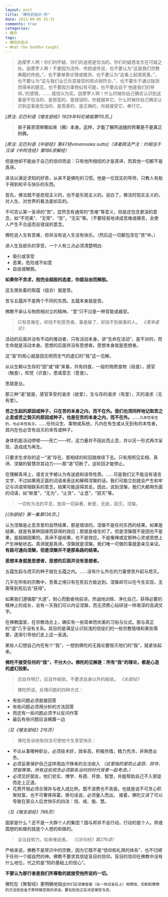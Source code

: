 ```yaml
---
layout: post
title: "佛陀的启示·钞"
date: 2013-09-06 16:31
comments: true
categories: 
- 摘抄
tags:
- 佛陀的启示
- What the buddha taught
---
```


> 迦摩罗人啊！你们的怀疑、你们的迷惑是恰当的。你们的疑惑发生在可疑之处。迦摩罗人啊！不要因为流传、传统或传说，也不要认为“这是我们宗教典籍的传统。”，也不要单靠论理或推测，也不要认为“这看上起很真善。”，也不要认为“这与我们业已乐意接受的观点相符合。”，也不要乐于通过揣测而得来的臆见，也不要因为事物似有可能，也不要出自于‘他是我们的导师。’的感情，…… 就信以为实。迦摩罗人啊！什么时候你自己确实认识到这事是不恰当的、是邪恶的、是错误的，你就摒弃它。什么时候你自己确实认识到这事是恰当的、是真善的、是正确的，你就接受它，奉行它。

*[原注: 见巴利语《增支部经》1929年科伦坡版第115页。]*

> __弟子甚至须审察如来（佛）本身。这样，才能了解所追随的师尊是不是真正的佛。__

*[原注: 见巴利语《中部经》第47经vimamsaka sutta]（译者顾法严注：约相当于汉译《中阿含经》第186求解经）*

但是他却不能由于自己的信仰而说：只有他所相信的才是真谛，而其他一切都不是真谛。

讲法以满足求知的好奇，从来不是佛陀的习惯。他是一位现实的导师，只教人有助于得到和平与快乐的东西。

首先，佛法既不是悲观主义的，也不是乐观主义的。说白了，佛法时现实主义的，对人生、对世界的看法是如实的。

不可否认第一圣谛的“苦”，显然含有通常的“苦难”等意义，但是还包含更深的意念，如“不完美”、“无常”、“空”，“无实”等。（不要轻易地译成苦难或痛苦，会使人产生不合适而且错误的意念。

佛陀说人生有苦难，但并没有说人生没有快乐。（然后这一切都包含在“苦”中。）

讲人生及欲乐的享受，一个人有三点必须清楚明白:

- 吸引或享受
- 恶果，危险或不如意
- 自由或解脱。

__如果你不贪求，抱完全超脱的态度，你就自由而解脱。__

这五类执着的取蕴（组合）就是苦。
<!-- more --> 
苦与五蕴并不是两个不同的东西。五蕴本身就是苦。

佛教不承认与物质相对立的精神。“意”只不过是一种官能或器官。

> 只有苦难在，却找不到受苦者。事是做了，却找不到做事的人。
*《清净道论》*

活动的后面并没有不动的推动者，只有活动本身。讲“生命在活动”，是不对的，而生命就是活动本身。思想的后面并没有思想者。思想本身就是思想者。

这“渴”的核心就是因无明而生气的虚幻的“我”这一见解。

从众生赖以生存的“因”或“缘”来看，共有四食，一般的物质食物（段食），感官（触食），知觉（识食），思或意志（思食）。

思就是业。

那三种“渴”就是，感官享受的渴求（欲爱），生与存的渴求（有爱），灭的渴求（无有爱）。

__苦之生起的原因或种子，只在苦的本身之内，而不在外。我们也须同样地记取苦之止息或苦之毁灭的原因或种子，也是在苦的本身之内，而不在外。__……`凡本性有生的，也必本性有灭。`……任何众生、事物或系统，凡内在有生或从无到有的本性者，其内在也必含有自灭的本性或种子。

身体机能活动停顿——死亡——时，这力量并不因此而止息，并以另一形式再次呈现，造成成为再生。

只要求生求存的这一“渴”存在，那相续的轮回就继续下去。只有用照见实相、真谛、涅槃的智慧将其动力——那“渴”切断了，这轮回才能停止。

在理解真谛上，语言文字被认为有迷惑和误导性质。……可是我们又不能没有语言文字，不过如果用正面的词语来表达和解释涅槃的话。我们可能立刻就会产生和牢记与词语常相联系的意念，结果可能适得其反。因此，说到涅槃，我们大都用负面的词语，如“断爱”，“无为”，“止贪”，“止息”，“寂灭”等。

> 一切有为法的平息，放弃一切染著，断爱，无欲，寂灭，涅槃。

*[《杂部经》第一集第136页。]*

认为涅槃是止息贪爱的自然结果，那是错误的。涅槃不是任何东西的结果。如果是结果，就是有某种因缘而获得的效应；那就是缘生的了。但是涅槃既不是因也不是果，是超越因果的。真谛不是结果，也不是效应。不是像禅或定那种心灵或思想上产生神秘状态。真谛就是真谛。涅槃就是涅槃。我们唯一可做的事就是亲见亲证。__有路可通向涅槃，但是涅槃并不是那条路的结果。__

__思想本身就是思想者，思想的后面并没有思想者。__

五蕴生起与熄灭的种子就在五蕴之内。……没有什么外在的力量使苦升起与熄灭。

几乎在所有的宗教中，至善之境只有在死后方能达到。涅槃却可以在今生实现，无需等到死后去“获得”。

如果我们遵循那“大道”，耐心而勤奋地前进，热诚地训练、净化自己，获得必要的精神上的成长，会有一天我们可以内证涅槃，而无须费心钻研谜一样艰深的高调文字。

在佛教国家，在宗教场合上，确实有一些简单而优美的习俗与仪式。那与真正的“道”几乎没有关系。其目的是满足认识较浅的信徒们的一些宗教情绪和某些需要，逐渐引导他们走上这一圣道。

某些人幻想自己内在有个“我”，一想到佛陀的无我论要毁灭他们的“我”，就紧张起来。 

__佛陀不接受任何的“我”，不分大小。佛陀的见解是：所有“我”的理论，都是心造的虚幻投影。__

> 应自作明灯，应自作皈依，不要求自身以外的皈依。
*《长部经》*

<!--  -->
> 佛陀所说，处理问题的四种方式：

> 
- 有些问题必须直接回答
- 有些问题必须用分析的方法回答
- 而还有一些问题必须予以反问作答
- 最后有些问题应该搁置一边

*（见《增支部经》216页）*

> 佛陀告诉他有四法可使他今生享受快乐：

> 
- 不论从事哪种职业，必须技术好，效率高，积极热情，精力充沛，并熟悉业务。
- 必须妥善保护自己这样用血汗挣来的合法收入 *（这里指的是防止盗窃、掠夺、焚毁等等。所有这些观念必须联系当时的时代背景一起考虑。）*
- 必须交好朋友，他们忠实、博学、有德、开放、智慧，并能帮助自己不入邪徒而走上正道。
- 花费开销必须合理并与收入成比例，既不浪费也不吝啬。也就是说不可贪心积聚财富，也不可奢侈挥霍。换句话说，必须量入而出。
接着，佛陀又讲了可以导致在家众人后世快乐的四法：信、戒、施、慧。

*（见《增支部经》786页）*

国家是什么？还不是一大群个人的集团？国与邦并不会行动，行动的是个人。邦或国想的和做的就是个人想的和做的。

> 汝当自努力，如来唯说者。
*（《法句经》第276颂）*

严格来说，佛教不是常识中的宗教，因为它既不是“信仰和礼拜的体系”，也不归顺于任何一个超自然的神。佛教不要求其信徒盲目的信仰。盲目的信仰在佛教中没有什么地位，代之的是“知的基础上的信心”。

__不要认为那行者是我们所尊敬的就接受他所说的一切。__

佛陀在《聚智经》更明确地指出`你们应该像智者（在一块试金石上）用燃烧、切割和摩擦的方法检验金子那样接受我的讲话，要在检验之后决定接受与否。`
